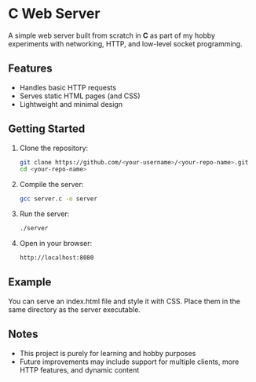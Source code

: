 # C Web Server

A simple web server built from scratch in **C** as part of my hobby experiments with networking, HTTP, and low-level socket programming.  

## Features
- Handles basic HTTP requests  
- Serves static HTML pages (and CSS)  
- Lightweight and minimal design  

## Getting Started
1. Clone the repository:
   ```bash
   git clone https://github.com/<your-username>/<your-repo-name>.git
   cd <your-repo-name>
   ```
2. Compile the server:
   ```bash
   gcc server.c -o server
   ```
3. Run the server:
   ```bash
   ./server
   ```
4. Open in your browser:
   ```bash
   http://localhost:8080
   ```

## Example
You can serve an index.html file and style it with CSS. Place them in the same directory as the server executable.

## Notes
- This project is purely for learning and hobby purposes
- Future improvements may include support for multiple clients, more HTTP features, and dynamic content
